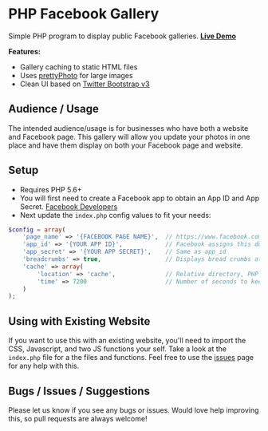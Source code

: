 PHP Facebook Gallery
====================

Simple PHP program to display public Facebook galleries. **[Live Demo](http://castletwo.com/facebook-gallery/)**

**Features:**

- Gallery caching to static HTML files
- Uses [prettyPhoto](http://www.no-margin-for-errors.com/projects/prettyphoto-jquery-lightbox-clone/) for large images
- Clean UI based on [Twitter Bootstrap v3](http://twitter.github.com/bootstrap/)


Audience / Usage
----------------

The intended audience/usage is for businesses who have both a website and Facebook page. 
This gallery will allow you update your photos in one place and have them display on both your Facebook page and website.

Setup
-----

- Requires PHP 5.6+
- You will first need to create a Facebook app to obtain an App ID and App Secret. [Facebook Developers](https://developers.facebook.com/apps/)
- Next update the `index.php` config values to fit your needs:
```php
$config = array(
    'page_name' => '{FACEBOOK PAGE NAME}',  // https://www.facebook.com/{PAGE NAME}/
    'app_id' => '{YOUR APP ID}',            // Facebook assigns this during 
    'app_secret' => '{YOUR APP SECRET}',    // Same as app_id
    'breadcrumbs' => true,                  // Displays bread crumbs at top
    'cache' => array(
        'location' => 'cache',              // Relative directory, PHP must have read/write access. (755 or 775)
        'time' => 7200                      // Number of seconds to keep cache
    )
);
```

Using with Existing Website
---------------------------

If you want to use this with an existing website, you'll need to import the CSS, Javascript, and two JS functions your self. Take a look at the `index.php` file for a the files and functions. Feel free to use the [issues](https://github.com/jveldboom/facebook-gallery/issues) page for any help with this.


Bugs / Issues / Suggestions
---------------------------

Please let us know if you see any bugs or issues. Would love help improving this, so pull requests are always welcome!
